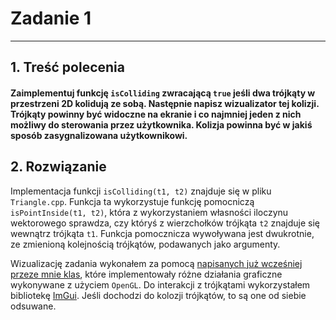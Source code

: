 # Zadanie 1 
---
## 1. Treść polecenia
#### Zaimplementuj funkcję `isColliding` zwracającą `true` jeśli dwa trójkąty w przestrzeni 2D kolidują ze sobą. Następnie napisz wizualizator tej kolizji. Trójkąty powinny być widoczne na ekranie i co najmniej jeden z nich możliwy do sterowania przez użytkownika. Kolizja powinna być w jakiś sposób zasygnalizowana użytkownikowi.

## 2. Rozwiązanie
Implementacja funkcji `isColliding(t1, t2)` znajduje się w pliku `Triangle.cpp`. Funkcja ta wykorzystuje funkcję pomocniczą `isPointInside(t1, t2)`, która z wykorzystaniem własności iloczynu wektorowego sprawdza, czy któryś z wierzchołków trójkąta `t2` znajduje się wewnątrz trójkąta `t1`. Funkcja pomocznicza wywoływana jest dwukrotnie, ze zmienioną kolejnością trójkątów, podawanych jako argumenty.

Wizualizację zadania wykonałem za pomocą [napisanych już wcześniej przeze mnie klas](https://github.com/apetor56/Knights-Tour), które implementowały różne działania graficzne wykonywane z użyciem `OpenGL`. Do interakcji z trójkątami wykorzystałem bibliotekę [ImGui](https://github.com/ocornut/imgui). Jeśli dochodzi do kolozji trójkątów, to są one od siebie odsuwane.
